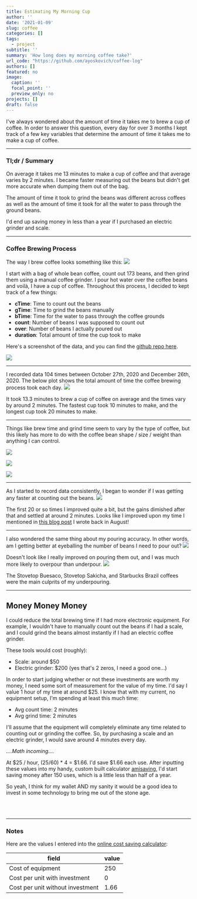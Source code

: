 ```yaml
---
title: Estimating My Morning Cup
author: ''
date: '2021-01-09'
slug: coffee
categories: []
tags: 
  - project
subtitle: ''
summary: 'How long does my morning coffee take?'
url_code: "https://github.com/ayoskovich/coffee-log"
authors: []
featured: no
image:
  caption: ''
  focal_point: ''
  preview_only: no
projects: []
draft: false
---
```


I've always wondered about the amount of time it takes me to brew a cup of coffee. In order to answer this question,  every day for over 3 months I kept track of a few key variables that determine the amount of time it takes me to make a cup of coffee.

---

### Tl;dr / Summary
On average it takes me 13 minutes to make a cup of coffee and that average varies by 2 minutes. I became faster measuring out the beans but didn't get more accurate when dumping them out of the bag. 

The amount of time it took to grind the beans was different across coffees as well as the amount of time it took for all the water to pass through the ground beans. 

I'd end up saving money in less than a year if I purchased an electric grinder and scale.

---

### Coffee Brewing Process

The way I brew coffee looks something like this:
![](pourover.jpeg)

I start with a bag of whole bean coffee, count out 173 beans, and then grind them using a manual coffee grinder. I pour hot water over the coffee beans and voilà, I have a cup of coffee. Throughout this process, I decided to kept track of a few things: 

- **cTime**: Time to count out the beans 
- **gTime**: Time to grind the beans manually
- **bTime**: Time for the water to pass through the coffee grounds
- **count**: Number of beans I was supposed to count out 
- **over**: Number of beans I actually poured out 
- **duration**: Total amount of time the cup took to make

Here's a screenshot of the data, and you can find the [github repo here](https://github.com/ayoskovich/coffee-log).

![](data.png)

---

I recorded data 104 times between October 27th, 2020 and December 26th, 2020. The below plot shows the total amount of time the coffee brewing process took each day.
![](total.png)

It took 13.3 minutes to brew a cup of coffee on average and the times vary by around 2 minutes. The fastest cup took 10 minutes to make, and the longest cup took 20 minutes to make.

---

Things like brew time and grind time seem to vary by the type of coffee, but this likely has more to do with the coffee bean shape / size / weight than anything I can control.

![](total_brew.png)

![](grind_time.png)

![](draw_down.png)


---

As I started to record data consistently, I began to wonder if I was getting any faster at counting out the beans.
![](c_over_time.png)

The first 20 or so times I improved quite a bit, but the gains dimished after that and settled at around 2 minutes. Looks like I improved upon my time I mentioned in [this blog post](https://anthonyyoskovich.com/post/coffee-without-a-scale/) I wrote back in August! 

---

I also wondered the same thing about my pouring accuracy. In other words, am I getting better at eyeballing the number of beans I need to pour out?
![](overages.png)

Doesn't look like I really improved on pouring them out, and I was much more likely to overpour than underpour. 
![](overages_by_cof.png)

The Stovetop Buesaco, Stovetop Sakicha, and Starbucks Brazil coffees were the main culprits of my underpouring.

---

## Money Money Money
I could reduce the total brewing time if I had more electronic equipment. For example, I wouldn't have to manually count out the beans if I had a scale, and I could grind the beans almost instantly if I had an electric coffee grinder. 

These tools would cost (roughly):
- Scale: around $50
- Electric grinder: $200 (yes that's 2 zeros, I need a good one...)

In order to start judging whether or not these investments are worth my money, I need some sort of measurement for the value of my time. I'd say I value 1 hour of my time at around $25. I know that with my current, no equipment setup, I'm spending at least this much time:

- Avg count time: 2 minutes
- Avg grind time: 2 minutes

I'll assume that the equipment will completely eliminate any time related to counting out or grinding the coffee. So, by purchasing a scale and an electric grinder, I would save around 4 minutes every day.

_....Math incoming...._

At $25 / hour, (25/60) * 4 = $1.66. I'd save $1.66 each use. After inputting these values into my handy, custom built calculator <a href="https://amisaving.herokuapp.com/myapp" target="_blank">amisaving</a>, I'd start saving money after 150 uses, which is a little less than half of a year. 


So yeah, I think for my wallet AND my sanity it would be a good idea to invest in some technology to bring me out of the stone age.

<br>
<br>

---

### Notes

Here are the values I entered into the <a href="https://amisaving.herokuapp.com/myapp" target="_blank">online cost saving calculator</a>:

| field                           | value |
|----------------------------------|-------|
| Cost of equipment                | 250   |
| Cost per unit with investment    | 0     |
| Cost per unit without investment | 1.66  |
